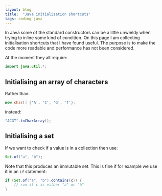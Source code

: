 ```yaml
---
layout: blog
title:  "Java initialisation shortcuts"
tags: coding java
---
```


In Java some of the standard constructors can be a little unwieldy when trying to inline some kind of condition.
On this page I am collecting initialisation shortcuts that I have found useful.
The purpose is to make the code more readable and performance has not been considered.

At the moment they all require:

```java
import java.util.*;
```

## Initialising an array of characters

Rather than
```java
new char[] {'A', 'C', 'G', 'T'};
```
instead:
```java
"ACGT".toCharArray();
```

## Initialising a set

If we want to check if a value is in a collection then use:
```java
Set.of("a", "b");
```
Note that this produces an immutable set.
This is fine if for example we use it in an `if` statement:
```java
if (Set.of("a", "b").contains(c)) {
	// run if c is either "a" or "b"
}
```